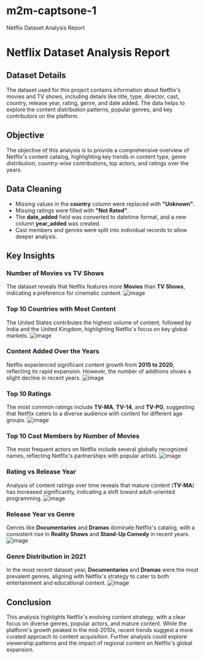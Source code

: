 # m2m-captsone-1
Netflix Dataset Analysis Report

# Netflix Dataset Analysis Report

## Dataset Details
The dataset used for this project contains information about Netflix's movies and TV shows, including details like title, type, director, cast, country, release year, rating, genre, and date added. The data helps to explore the content distribution patterns, popular genres, and key contributors on the platform.

## Objective
The objective of this analysis is to provide a comprehensive overview of Netflix's content catalog, highlighting key trends in content type, genre distribution, country-wise contributions, top actors, and ratings over the years.

## Data Cleaning
- Missing values in the **country** column were replaced with **"Unknown"**.
- Missing ratings were filled with **"Not Rated"**.
- The **date_added** field was converted to datetime format, and a new column **year_added** was created.
- Cast members and genres were split into individual records to allow deeper analysis.

## Key Insights

### Number of Movies vs TV Shows
The dataset reveals that Netflix features more **Movies** than **TV Shows**, indicating a preference for cinematic content.
![image](https://github.com/user-attachments/assets/34aa5e68-f72f-440a-befe-0f08ac46745e)


### Top 10 Countries with Most Content
The United States contributes the highest volume of content, followed by India and the United Kingdom, highlighting Netflix's focus on key global markets.
![image](https://github.com/user-attachments/assets/9102ca13-c807-4ca1-a2c7-676c7706ecd2)


### Content Added Over the Years
Netflix experienced significant content growth from **2015 to 2020**, reflecting its rapid expansion. However, the number of additions shows a slight decline in recent years.
![image](https://github.com/user-attachments/assets/fb8f3aa2-ca1b-45ef-b313-1fc2a3a1d65e)


### Top 10 Ratings
The most common ratings include **TV-MA**, **TV-14**, and **TV-PG**, suggesting that Netflix caters to a diverse audience with content for different age groups.
![image](https://github.com/user-attachments/assets/9ff395b9-99c8-417f-83eb-559ce19de6f9)


### Top 10 Cast Members by Number of Movies
The most frequent actors on Netflix include several globally recognized names, reflecting Netflix's partnerships with popular artists.
![image](https://github.com/user-attachments/assets/514e1dff-7c45-4f41-8836-12b544c27ed0)


### Rating vs Release Year
Analysis of content ratings over time reveals that mature content (**TV-MA**) has increased significantly, indicating a shift toward adult-oriented programming.
![image](https://github.com/user-attachments/assets/06352e10-5c09-4b32-8b67-3473ccccf5b3)


### Release Year vs Genre
Genres like **Documentaries** and **Dramas** dominate Netflix's catalog, with a consistent rise in **Reality Shows** and **Stand-Up Comedy** in recent years.
![image](https://github.com/user-attachments/assets/2f343f94-082d-4fa5-bb3c-41431cecc623)


### Genre Distribution in 2021
In the most recent dataset year, **Documentaries** and **Dramas** were the most prevalent genres, aligning with Netflix's strategy to cater to both entertainment and educational content.
![image](https://github.com/user-attachments/assets/bb92785e-f1ee-43fb-9434-6bf31ca8cb28)


## Conclusion
This analysis highlights Netflix's evolving content strategy, with a clear focus on diverse genres, popular actors, and mature content. While the platform's growth peaked in the mid-2010s, recent trends suggest a more curated approach to content acquisition. Further analysis could explore viewership patterns and the impact of regional content on Netflix's global expansion.

